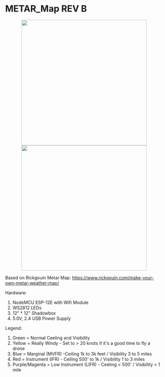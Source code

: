 # METAR_Map REV B

<p align="center">
  <img src=https://github.com/schu-lab/METAR_Map/blob/main/IMG_9553.jpg height="400" />
  <img src=https://github.com/schu-lab/METAR_Map/blob/main/IMG_9548.jpg height="400" />
</p>

Based on Rickgouin Metar Map: https://www.rickgouin.com/make-your-own-metar-weather-map/

Hardware:
1. NodeMCU ESP-12E with Wifi Module
2. WS2812 LEDs
3. 12" * 12" Shadowbox
4. 5.0V, 2.4 USB Power Supply

Legend:
1.  Green = Normal Ceeling and Visibility
2.  Yellow = Really Windy - Set to > 20 knots if it's a good time to fly a drone
3.  Blue = Marginal (MVFR) -Ceiling 1k to 3k feet / Visibility 3 to 5 miles
4.  Red = Instrument (IFR) - Ceiling 500' to 1k / Visibility 1 to 3 miles
5.  Purple/Magenta = Low Instrument (LIFR) - Ceeling < 500' / Visibility < 1 mile
